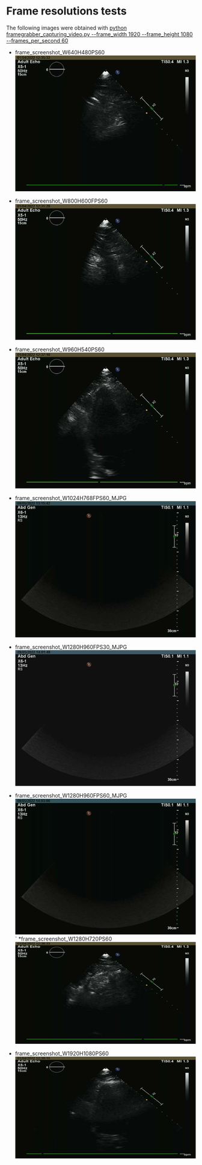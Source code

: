  # Frame resolutions tests

The following images were obtained with [python framegrabber_capturing_video.py --frame_width 1920 --frame_height 1080 --frames_per_second 60](../../scripts/hardware/) 

* frame_screenshot_W640H480PS60  
![fig](frame_screenshot_W640H480PS60.png)

* frame_screenshot_W800H600FPS60  
![fig](frame_screenshot_W800H600FPS60.png)

* frame_screenshot_W960H540PS60  
![fig](frame_screenshot_W960H540PS60.png)

* frame_screenshot_W1024H768FPS60_MJPG
![fig](frame_screenshot_W1024H768FPS60_MJPG.png)

* frame_screenshot_W1280H960FPS30_MJPG
![fig](frame_screenshot_W1280H960FPS30_MJPG.png)

* frame_screenshot_W1280H960FPS60_MJPG
![fig](frame_screenshot_W1280H960FPS60_MJPG.png)
`
*frame_screenshot_W1280H720PS60  
![fig](frame_screenshot_W1280H720PS60.png)

* frame_screenshot_W1920H1080PS60  
![fig](frame_screenshot_W1920H1080PS60.png)